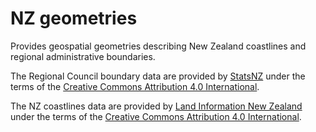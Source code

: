# NZ geometries

Provides geospatial geometries describing New Zealand coastlines and regional administrative boundaries.

The Regional Council boundary data are provided by
[StatsNZ](https://datafinder.stats.govt.nz/layer/92204-regional-council-2018-generalised/) under the terms of the [Creative Commons Attribution 4.0
International](https://datafinder.stats.govt.nz/license/attribution-4-0-international/).

The NZ coastlines data are provided by [Land Information New
Zealand](https://data.linz.govt.nz/layer/50258-nz-coastlines-topo-150k/) under
the terms of the [Creative Commons Attribution 4.0
International](https://datafinder.stats.govt.nz/license/attribution-4-0-international/).
